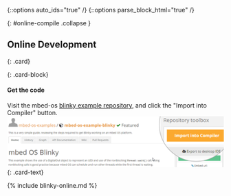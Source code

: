 {::options auto_ids="true" /}
{::options parse_block_html="true" /}

{: #online-compile .collapse }
<div>

## Online Development

{: .card}
<div>

{: .card-block}
<div>

#### Get the code

  Visit the mbed-os [blinky example repository](https://developer.mbed.org/teams/mbed-os-examples/code/mbed-os-example-blinky/), and click the "Import into Compiler" button.
  ![import](img/import-compiler.png) 
  {: .card-text}

</div>
</div>
<p></p>

{% include blinky-online.md %}

</div>
<p></p>